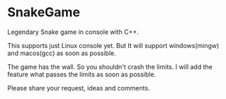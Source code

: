 # SnakeGame
Legendary Snake game in console with C++.

This supports just Linux console yet. But It will support windows(mingw) and macos(gcc) as soon as possible.

The game has the wall. So you shouldn't crash the limits. I will add the feature what passes the limits as soon as possible.

Please share your request, ideas and comments.
